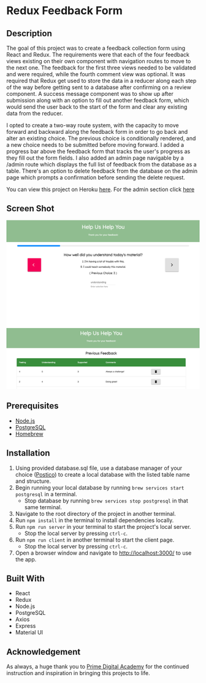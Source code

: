 # Redux Feedback Form

## Description

The goal of this project was to create a feedback collection form using React and Redux. The requirements were that 
each of the four feedback views existing on their own component with navigation routes to move to the next one. The feedback
for the first three views needed to be validated and were required, while the fourth comment view was optional. It was required
that Redux get used to store the data in a reducer along each step of the way before getting sent to a database after confirming on
a review component. A success message component was to show up after submission along with an option to fill out another feedback form,
which would send the user back to the start of the form and clear any existing data from the reducer.

I opted to create a two-way route system, with the capacity to move forward and backward along the feedback form in order to go back and
alter an existing choice. The previous choice is conditionally rendered, and a new choice needs to be submitted before moving forward. I
added a progress bar above the feedback form that tracks the user's progress as they fill out the form fields. I also added an admin page
navigable by a /admin route which displays the full list of feedback from the database as a table. There's an option to delete feedback from
the database on the admin page which prompts a confirmation before sending the delete request.

You can view this project on Heroku [here](https://frozen-meadow-03062.herokuapp.com/#/).
For the admin section click [here](https://frozen-meadow-03062.herokuapp.com/#/admin)

## Screen Shot

![app screenshot](/wireframes/screenshots/feedback-form-screenshot.png)
![app screenshot](/wireframes/screenshots/feedback-form-screenshot2.png)

## Prerequisites

- [Node.js](https://nodejs.org/en/)
- [PostgreSQL](https://www.postgresql.org/)
- [Homebrew](https://brew.sh/)

## Installation

1. Using provided database.sql file, use a database manager of your choice ([Postico](https://eggerapps.at/postico/)) to create a local
database with the listed table name and structure.
2. Begin running your local database by running `brew services start postgresql` in a terminal.
    - Stop database by running `brew services stop postgresql` in that same terminal.
3. Navigate to the root directory of the project in another terminal.
4. Run `npm install` in the terminal to install dependencies locally.
5. Run `npm run server` in your terminal to start the project's local server.
    - Stop the local server by pressing `ctrl-c`.
6. Run `npm run client` in another terminal to start the client page.
    - Stop the local server by pressing `ctrl-c`.    
7. Open a browser window and navigate to [http://localhost:3000/](http://localhost:3000/) to use the app.

## Built With

- React
- Redux
- Node.js
- PostgreSQL
- Axios
- Express
- Material UI

## Acknowledgement

As always, a huge thank you to [Prime Digital Academy](https://www.primeacademy.io/) for the continued instruction
and inspiration in bringing this projects to life.


